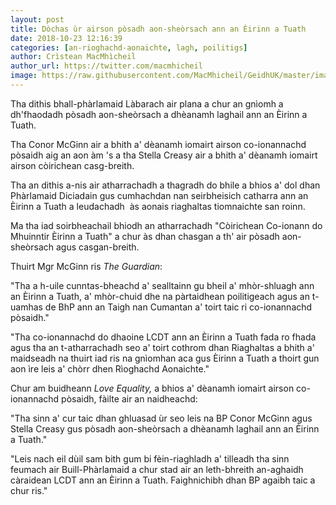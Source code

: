 ```yaml
---
layout: post
title: Dòchas ùr airson pòsadh aon-sheòrsach ann an Èirinn a Tuath
date: 2018-10-23 12:16:39
categories: [an-rioghachd-aonaichte, lagh, poilitigs]
author: Crìstean MacMhìcheil
author_url: https://twitter.com/macmhicheil
image: https://raw.githubusercontent.com/MacMhicheil/GeidhUK/master/images/2018-10-23-dochas-ur-airson-posadh-aon-sheorsach-ann-an-eirinn-a-tuath.png
---
```


Tha dithis bhall-phàrlamaid Làbarach air plana a chur an gnìomh a dh'fhaodadh pòsadh aon-sheòrsach a dhèanamh laghail ann an Èirinn a Tuath.

<!--more-->

Tha Conor McGinn air a bhith a' dèanamh iomairt airson co-ionannachd pòsaidh aig an aon àm 's a tha Stella Creasy air a bhith a' dèanamh iomairt airson còirichean casg-breith.

Tha an dithis a-nis air atharrachadh a thagradh do bhile a bhios a' dol dhan Phàrlamaid Diciadain gus cumhachdan nan seirbheisich catharra ann an Èirinn a Tuath a leudachadh  às aonais riaghaltas tiomnaichte san roinn.

Ma tha iad soirbheachail bhiodh an atharrachadh "Còirichean Co-ionann do Mhuinntir Èirinn a Tuath" a chur às dhan chasgan a th' air pòsadh aon-sheòrsach agus casgan-breith.

Thuirt Mgr McGinn ris <em>The Guardian</em>:

"Tha a h-uile cunntas-bheachd a' sealltainn gu bheil a' mhòr-shluagh ann an Èirinn a Tuath, a' mhòr-chuid dhe na pàrtaidhean poilitigeach agus an t-uamhas de BhP ann an Taigh nan Cumantan a' toirt taic ri co-ionannachd pòsaidh."

"Tha co-ionannachd do dhaoine LCDT ann an Èirinn a Tuath fada ro fhada agus tha an t-atharrachadh seo a' toirt cothrom dhan Riaghaltas a bhith a' maidseadh na thuirt iad ris na gnìomhan aca gus Èirinn a Tuath a thoirt gun aon ìre leis a' chòrr dhen Rìoghachd Aonaichte."

Chur am buidheann <em>Love Equality,</em> a bhios a' dèanamh iomairt airson co-ionannachd pòsaidh, fàilte air an naidheachd:

"Tha sinn a' cur taic dhan ghluasad ùr seo leis na BP Conor McGinn agus Stella Creasy gus pòsadh aon-sheòrsach a dhèanamh laghail ann an Èirinn a Tuath."

"Leis nach eil dùil sam bith gum bi fèin-riaghladh a' tilleadh tha sinn feumach air Buill-Phàrlamaid a chur stad air an leth-bhreith an-aghaidh càraidean LCDT ann an Èirinn a Tuath. Faighnichibh dhan BP agaibh taic a chur ris."
